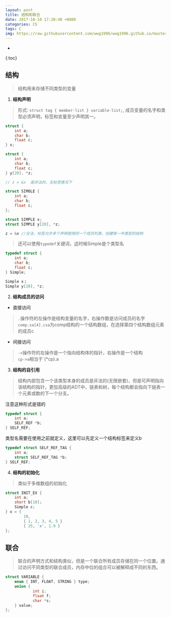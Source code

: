 ```yaml
---
layout: post
title: 结构和联合
date: 2017-10-10 17:20:48 +0800
categories: CS
tags: C 
img: https://raw.githubusercontent.com/wwg1996/wwg1996.github.io/master/images/c.jpg
---
```

* 
{:toc}

## 结构

> 结构用来存储不同类型的变量

1. **结构声明**
> 形式: `struct tag { member-list } variable-list;`, 成员变量的名字和类型必须声明，标签和变量至少声明其一。

```c
struct {
    int a;
    char b;
    float c;
} x;

struct {
    int a;
    char b;
    float c;
} y[20], *z;

// z = &x  是非法的，无标签情况下
```

```c
struct SIMOLE {
    int a;
    char b;
    float c;
};

struct SIMPLE x;
struct SIMPLE y[20], *z;

z = &x //合法，标签允许多个声明使用同一个成员列表，创建铁一中类型的结构
```

> 还可以使用`typedef`关键词，这时候Simple是个类型名

```c
typedef struct {
    int a;
    char b;
    float c;
} Simple;

Simple x；
Simple y[20], *z;
```
2. **结构成员的访问**
* 直接访问

> `.`操作符的左操作是结构变量的名字，右操作数是访问成员的名字\
> `comp.sa[4].csa`为comp结构的一个结构数组，在选择第四个结构数组元素的成员c

* 间接访问

> `->`操作符的左操作是一个指向结构体的指针，右操作是一个结构\
> `cp->a`相当于`(*cp).a

3. **结构的自引用**

> 结构内部包含一个该类型本身的成员是非法的(无限嵌套)，但是可声明指向该结构的指针，更加高级的ADT中，链表和树，每个结构都会指向下链表一个元素或数的下一个分支。

注意这种形式是错的

```c
typedef struct {
    int a;
    SELF_REF *b;
} SELF_REF;
```
类型名需要在使用之前就定义，这里可以先定义一个结构标签来定义b

```c
typedef struct SELF_REF_TAG {
    int a;
    struct SELF_REF_TAG *b;
} SELF_REF;
```

4. **结构的初始化**
> 类似于多维数组的初始化

```c
struct INIT_EX {
    int a;
    short b[10];
    Simple c;
} x = {
        10,
        { 1, 2, 3, 4, 5 }
        { 25, 'x', 1.9 }
};
```

## 联合

> 联合的声明方式和结构类似，但是一个联合所有成员存储在同一个位置。通过访问不同类型的联合成员，内存中位的组合可以被解释成不同的东西。


```c
struct VARIABLE {
    enum { INT, FLOAT, STRING } type;
    union {
            int i;
            float f;
            char *s;
    } value;
};
```
